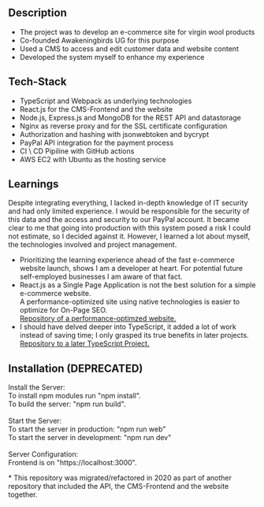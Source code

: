 ## Description
- The project was to develop an e-commerce site for virgin wool products
- Co-founded Awakeningbirds UG for this purpose
- Used a CMS to access and edit customer data and website content
- Developed the system myself to enhance my experience

## Tech-Stack
- TypeScript and Webpack as underlying technologies
- React.js for the CMS-Frontend and the website
- Node.js, Express.js and MongoDB for the REST API and datastorage
- Nginx as reverse proxy and for the SSL certificate configuration
- Authorization and hashing with jsonwebtoken and bycrypt
- PayPal API integration for the payment process
- CI \ CD Pipiline with GitHub actions
- AWS EC2 with Ubuntu as the hosting service

## Learnings
Despite integrating everything, I lacked in-depth knowledge of IT security and had only limited experience. I would be responsible for the security of this data and the access and security to our PayPal account. It became clear to me that going into production with this system posed a risk I could not estimate, so I decided against it. However, I learned a lot about myself, the technologies involved and project management.

- Prioritizing the learning experience ahead of the fast e-commerce website launch, shows I am a developer at heart. For potential future self-employed businesses I am aware of that fact. 
- React.js as a Single Page Application is not the best solution for a simple e-commerce website.
<br> A performance-optimized site using native technologies is easier to optimize for On-Page SEO.<br> 
<a href="https://github.com/Bjarne96/webbase"><u>Repository of a performance-optimzed website.</u></a>
- I should have delved deeper into TypeScript, it added a lot of work instead of saving time; I only grasped its true benefits in later projects.<br>
<a href="https://github.com/Bjarne96/learn-with-karel"><u>Repository to a later TypeScript Project.</u></a>

## Installation (DEPRECATED)
Install the Server:<br>
To install npm modules run "npm install".<br>
To build the server: "npm run build".<br>
<br>
Start the Server:<br>
To start the server in production: "npm run web"<br>
To start the server in development: "npm run dev"<br>
<br>
Server Configuration:<br>
Frontend is on "https://localhost:3000".<br>

*&nbsp;This repository was migrated/refactored in 2020 as part of another repository that included the API, the CMS-Frontend and the website together.